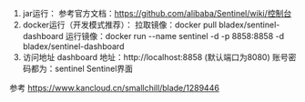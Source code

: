 1. jar运行：
参考官方文档：https://github.com/alibaba/Sentinel/wiki/控制台
2. docker运行（开发模式推荐）：
拉取镜像：docker pull bladex/sentinel-dashboard
运行镜像：docker run --name sentinel -d -p 8858:8858 -d bladex/sentinel-dashboard
3. 访问地址
dashboard 地址：http://localhost:8858 (默认端口为8080)
账号密码都为：sentinel
Sentinel界面

参考
https://www.kancloud.cn/smallchill/blade/1289446
